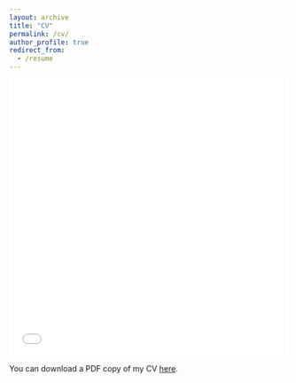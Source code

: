 ```yaml
---
layout: archive
title: "CV"
permalink: /cv/
author_profile: true
redirect_from:
  - /resume
---
```


<iframe src="/files/pdf/CV-TengdaGong-20220912.pdf" width="100%" height="500" frameborder="no" border="0" marginwidth="0" marginheight="0"></iframe>

You can download a PDF copy of my CV [here](/files/pdf/CV-TengdaGong-20220912.pdf).
